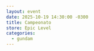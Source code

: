 ```yaml
---
layout: event
date: 2025-10-19 14:30:00 -0300
title: Campeonato
store: Epic Level
categories:
  - gundam
---
```

